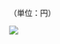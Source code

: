 （単位：円）

![](https://www.nta.go.jp/tmp/4f6ba110-330d-4cfd-9a05-21a82c3ad1b3/images/9549aaae41a69e3a6c9fe729a3d5ca88285fa5c6122ca8b7fbb5809abaeb3a50.jpg)